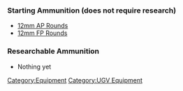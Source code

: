 ### Starting Ammunition (does not require research)

- [12mm AP Rounds](UGV_Equipment/Ammunition/12mm_AP_Rounds "wikilink")
- [12mm FP Rounds](UGV_Equipment/Ammunition/12mm_FP_Rounds "wikilink")

### Researchable Ammunition

- Nothing yet

[Category:Equipment](Category:Equipment "wikilink") [Category:UGV
Equipment](Category:UGV_Equipment "wikilink")